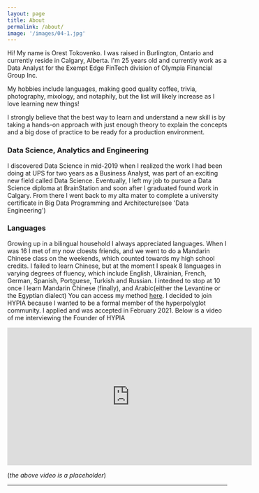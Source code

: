 ```yaml
---
layout: page
title: About
permalink: /about/
image: '/images/04-1.jpg'
---
```


Hi! My name is Orest Tokovenko. I was raised in Burlington, Ontario and currently reside in Calgary, Alberta. I'm 25 years old and currently work as a Data Analyst for the Exempt Edge FinTech division of Olympia Financial Group Inc.

My hobbies include languages, making good quality coffee, trivia, photography, mixology, and notaphily, but the list will likely increase as I love learning new things!

I strongly believe that the best way to learn and understand a new skill is by taking a hands-on approach with just enough theory to explain the concepts and a big dose of practice to be ready for a production environment.

### Data Science, Analytics and Engineering

I discovered Data Science in mid-2019 when I realized the work I had been doing at UPS for two years as a Business Analyst, was part of an exciting new field called Data Science. Eventually, I left my job to pursue a Data Science diploma at BrainStation and soon after I graduated found work in Calgary. From there I went back to my alta mater to complete a university certificate in Big Data Programming and Architecture(see 'Data Engineering')

### Languages

Growing up in a bilingual household I always appreciated languages. When I was 16 I met of my now cloests friends, and we went to do a Mandarin Chinese class on the weekends, which counted towards my high school credits. I failed to learn Chinese, but at the moment I speak 8 languages in varying degrees of fluency, which include English, Ukrainian, French, German, Spanish, Portguese, Turkish and Russian. I intedned to stop at 10 once I learn Mandarin Chinese (finally), and Arabic(either the Levantine or the Egyptian dialect) You can access my method [here](https://github.com/oresttokovenko/Guide-How-I-Learn-Languages). I decided to join HYPIA because I wanted to be a formal member of the hyperpolyglot community. I applied and was accepted in February 2021. Below is a video of me interviewing the Founder of HYPIA

<p><iframe width="560" height="315" src="https://www.youtube.com/embed/C1Tp6dTMfkY" title="YouTube video player" frameborder="0" allow="accelerometer; autoplay; clipboard-write; encrypted-media; gyroscope; picture-in-picture" allowfullscreen></iframe></p>

(_the above video is a placeholder_) 


***